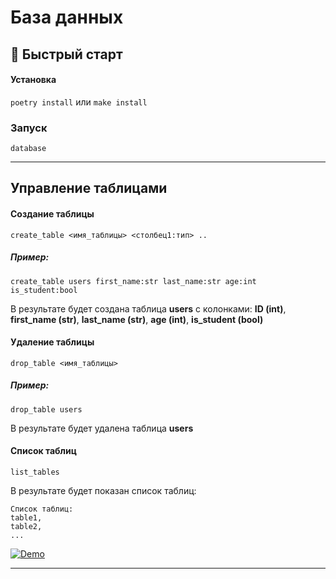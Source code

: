# База данных

## 🚀 Быстрый старт

#### Установка

`poetry install` или `make install`

### Запуск

`database`

<hr />

## Управление таблицами

#### Создание таблицы

`create_table <имя_таблицы> <столбец1:тип> ..`

##### Пример:

`create_table users first_name:str last_name:str age:int is_student:bool`

В результате будет создана таблица **users** с колонками: **ID (int)**, **first_name (str)**, **last_name (str)**, **age (int)**, **is_student (bool)**

#### Удаление таблицы

`drop_table <имя_таблицы>`

##### Пример:

`drop_table users`

В результате будет удалена таблица **users**

#### Список таблиц

`list_tables`

В результате будет показан список таблиц:

```
Список таблиц:
table1,
table2,
...
```

[![Demo](https://asciinema.org/a/EbDWyR28r1ZMx8eJrvZ4cseOs.svg)](https://asciinema.org/a/EbDWyR28r1ZMx8eJrvZ4cseOs)

<hr />
